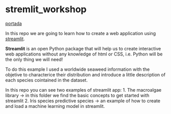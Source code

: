 # stremlit_workshop
[portada](https://github.com/AnaAGG/stremlit_workshop/blob/main/Images/streamlit.jpg)

In this repo we are going to learn how to create a web application using [streamlit](https://streamlit.io/). 

**Streamlit** is an open Python package that will help us to create interactive web applications without any knowledge of html or CSS, i.e. Python will be the only thing we will need!

To do this example I used a worldwide seaweed information with the objetive to characterice their distribution and introduce a little description of each species cointained in the dataset. 

In this repo you can see two examples of streamlit app:
    1. The macroalgae library -> in this folder we find the basic concepts to get started with streamlit
    2. Iris species predictive species -> an example of how to create and load a machine learning model in streamlit. 